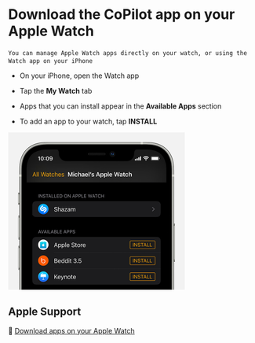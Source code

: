 # Download the CoPilot app on your Apple Watch

```{tip}
You can manage Apple Watch apps directly on your watch, or using the Watch app on your iPhone
```

- On your iPhone, open the Watch app

- Tap the **My Watch** tab

- Apps that you can install appear in the **Available Apps** section

- To add an app to your watch, tap **INSTALL**

<img src="jpg/8771efdac9b671cd0d308ca7ff0d0de486a0f5f8.jpg" width="360">

## Apple Support

🔗 [Download apps on your Apple Watch](https://support.apple.com/en-us/HT204784)
